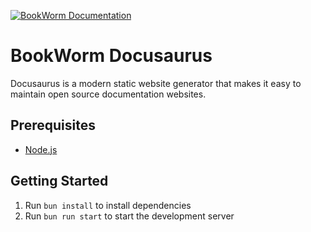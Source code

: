 [![BookWorm Documentation](https://github.com/foxminchan/BookWorm/actions/workflows/docs.yaml/badge.svg)](https://github.com/foxminchan/BookWorm/actions/workflows/docs.yaml)

# BookWorm Docusaurus

Docusaurus is a modern static website generator that makes it easy to maintain open source documentation websites.

## Prerequisites

- [Node.js](https://nodejs.org/en/download/)

## Getting Started

1. Run `bun install` to install dependencies
2. Run `bun run start` to start the development server
